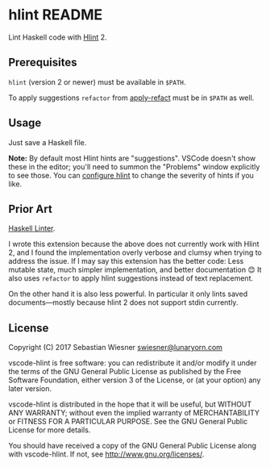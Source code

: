 # hlint README

Lint Haskell code with [Hlint][] 2.

[hlint]: https://github.com/ndmitchell/hlint

## Prerequisites

`hlint` (version 2 or newer) must be available in `$PATH`.

To apply suggestions `refactor` from [apply-refact][] must be in `$PATH` as
well.

[apply-refact]: https://github.com/mpickering/apply-refact

## Usage

Just save a Haskell file.

**Note:** By default most Hlint hints are "suggestions".  VSCode doesn't show
these in the editor; you'll need to summon the "Problems" window explicitly to
see those.  You can [configure hlint][1] to change the severity of hints if you
like.

[1]: https://github.com/ndmitchell/hlint#customizing-the-hints

## Prior Art

[Haskell Linter](https://github.com/hoovercj/vscode-haskell-linter).

I wrote this extension because the above does not currently work with Hlint 2,
and I found the implementation overly verbose and clumsy when trying to address
the issue.  If I may say this extension has the better code: Less mutable state,
much simpler implementation, and better documentation :blush:  It also uses
`refactor` to apply hlint suggestions instead of text replacement.

On the other hand it is also less powerful.  In particular it only lints saved
documents—mostly because hlint 2 does not support stdin currently.

## License

Copyright (C) 2017  Sebastian Wiesner <swiesner@lunaryorn.com>

vscode-hlint is free software: you can redistribute it and/or modify it under
the terms of the GNU General Public License as published by the Free Software
Foundation, either version 3 of the License, or (at your option) any later
version.

vscode-hlint is distributed in the hope that it will be useful, but WITHOUT ANY
WARRANTY; without even the implied warranty of MERCHANTABILITY or FITNESS FOR A
PARTICULAR PURPOSE.  See the GNU General Public License for more details.

You should have received a copy of the GNU General Public License along with
vscode-hlint.  If not, see <http://www.gnu.org/licenses/>.
